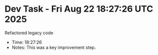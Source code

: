 # Dev Task - Fri Aug 22 18:27:26 UTC 2025
Refactored legacy code
- Time: 18:27:26
- Notes: This was a key improvement step.
